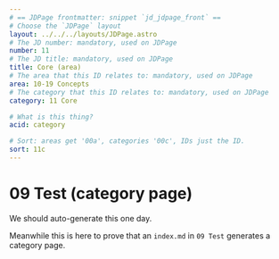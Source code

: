 ```yaml
---
# == JDPage frontmatter: snippet `jd_jdpage_front` ==
# Choose the `JDPage` layout
layout: ../../../layouts/JDPage.astro
# The JD number: mandatory, used on JDPage
number: 11
# The JD title: mandatory, used on JDPage
title: Core (area)
# The area that this ID relates to: mandatory, used on JDPage
area: 10-19 Concepts
# The category that this ID relates to: mandatory, used on JDPage
category: 11 Core

# What is this thing?
acid: category

# Sort: areas get '00a', categories '00c', IDs just the ID.
sort: 11c
---
```


# 09 Test (category page)

We should auto-generate this one day.

Meanwhile this is here to prove that an `index.md` in `09 Test` generates a category page.
